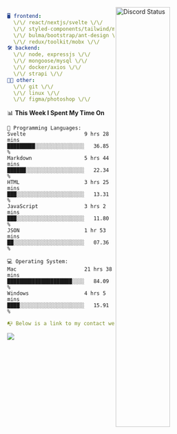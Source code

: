 
<a href="https://discord.com/users/279302975371870218" target="_blank">
    <img width="50%" align="right" alt="Discord Status" src="https://lanyard.cnrad.dev/api/279302975371870218?bg=161B22&borderRadius=5px%205px%200%200&hideTimestamp=true&idleMessage=Just%20chillin%27%20at%20the%20moment&animated=true">
</a>

```yaml
🖥️ frontend: 
  \/\/ react/nextjs/svelte \/\/
  \/\/ styled-components/tailwind/mui/
  \/\/ bulma/bootstrap/ant-design \/\/
  \/\/ redux/toolkit/mobx \/\/
🛠 backend: 
  \/\/ node, expressjs \/\/
  \/\/ mongoose/mysql \/\/
  \/\/ docker/axios \/\/
  \/\/ strapi \/\/
👨‍💻 other: 
  \/\/ git \/\/ 
  \/\/ linux \/\/
  \/\/ figma/photoshop \/\/
```
<!--START_SECTION:waka-->
📊 **This Week I Spent My Time On** 

```text
💬 Programming Languages: 
Svelte                   9 hrs 28 mins       █████████░░░░░░░░░░░░░░░░   36.85 % 
Markdown                 5 hrs 44 mins       ██████░░░░░░░░░░░░░░░░░░░   22.34 % 
HTML                     3 hrs 25 mins       ███░░░░░░░░░░░░░░░░░░░░░░   13.31 % 
JavaScript               3 hrs 2 mins        ███░░░░░░░░░░░░░░░░░░░░░░   11.80 % 
JSON                     1 hr 53 mins        ██░░░░░░░░░░░░░░░░░░░░░░░   07.36 % 

💻 Operating System: 
Mac                      21 hrs 38 mins      █████████████████████░░░░   84.09 % 
Windows                  4 hrs 5 mins        ████░░░░░░░░░░░░░░░░░░░░░   15.91 % 
```


<!--END_SECTION:waka-->
```yaml
📭 Below is a link to my contact website 
```
<a href="https://mxns.xyz" target="_black"> <img src="https://img.shields.io/badge/website-161B22?style=for-the-badge&logo=About.me&logoColor=white"></img> <a/>
